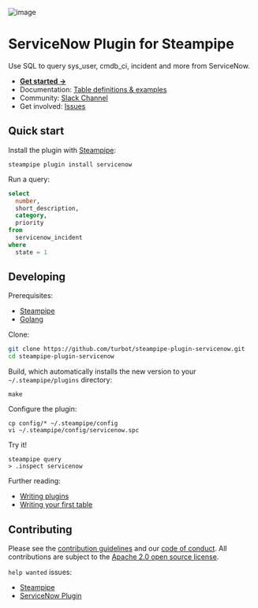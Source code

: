 ![image](https://hub.steampipe.io/images/plugins/turbot/servicenow-social-graphic.png)

# ServiceNow Plugin for Steampipe

Use SQL to query sys_user, cmdb_ci, incident and more from ServiceNow.

- **[Get started →](https://hub.steampipe.io/plugins/turbot/servicenow)**
- Documentation: [Table definitions & examples](https://hub.steampipe.io/plugins/turbot/servicenow/tables)
- Community: [Slack Channel](https://steampipe.io/community/join)
- Get involved: [Issues](https://github.com/turbot/steampipe-plugin-servicenow/issues)

## Quick start

Install the plugin with [Steampipe](https://steampipe.io):

```shell
steampipe plugin install servicenow
```

Run a query:

```sql
select
  number,
  short_description,
  category,
  priority
from
  servicenow_incident
where
  state = 1
```

## Developing

Prerequisites:

- [Steampipe](https://steampipe.io/downloads)
- [Golang](https://golang.org/doc/install)

Clone:

```sh
git clone https://github.com/turbot/steampipe-plugin-servicenow.git
cd steampipe-plugin-servicenow
```

Build, which automatically installs the new version to your `~/.steampipe/plugins` directory:

```
make
```

Configure the plugin:

```
cp config/* ~/.steampipe/config
vi ~/.steampipe/config/servicenow.spc
```

Try it!

```
steampipe query
> .inspect servicenow
```

Further reading:

- [Writing plugins](https://steampipe.io/docs/develop/writing-plugins)
- [Writing your first table](https://steampipe.io/docs/develop/writing-your-first-table)

## Contributing

Please see the [contribution guidelines](https://github.com/turbot/steampipe/blob/main/CONTRIBUTING.md) and our [code of conduct](https://github.com/turbot/steampipe/blob/main/CODE_OF_CONDUCT.md). All contributions are subject to the [Apache 2.0 open source license](https://github.com/turbot/steampipe-plugin-servicenow/blob/main/LICENSE).

`help wanted` issues:

- [Steampipe](https://github.com/turbot/steampipe/labels/help%20wanted)
- [ServiceNow Plugin](https://github.com/turbot/steampipe-plugin-servicenow/labels/help%20wanted)
